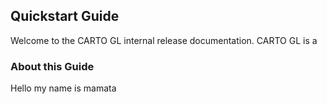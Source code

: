 ## Quickstart Guide

Welcome to the CARTO GL internal release documentation. CARTO GL is a

### About this Guide

Hello my name is mamata


